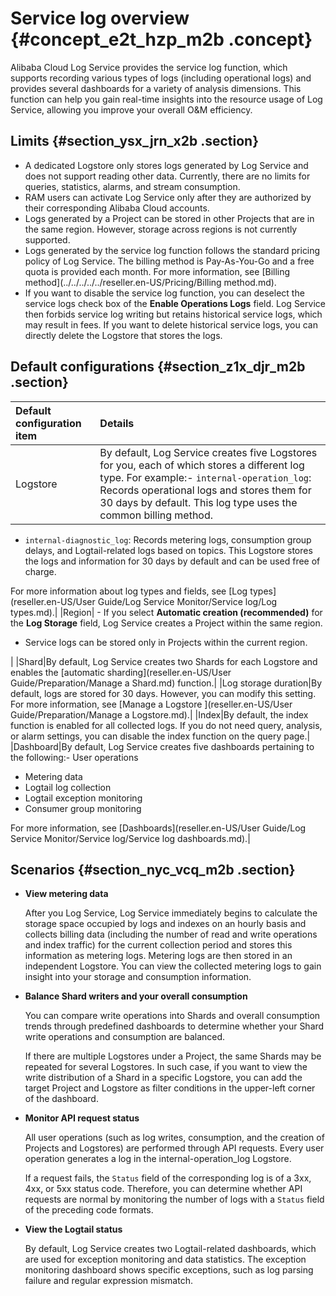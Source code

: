 # Service log overview {#concept_e2t_hzp_m2b .concept}

Alibaba Cloud Log Service provides the service log function, which supports recording various types of logs \(including operational logs\) and provides several dashboards for a variety of analysis dimensions. This function can help you gain real-time insights into the resource usage of Log Service, allowing you improve your overall O&M efficiency.

## Limits {#section_ysx_jrn_x2b .section}

-   A dedicated Logstore only stores logs generated by Log Service and does not support reading other data. Currently, there are no limits for queries, statistics, alarms, and stream consumption.
-   RAM users can activate Log Service only after they are authorized by their corresponding Alibaba Cloud accounts.
-   Logs generated by a Project can be stored in other Projects that are in the same region. However, storage across regions is not currently supported.
-   Logs generated by the service log function follows the standard pricing policy of Log Service. The billing method is Pay-As-You-Go and a free quota is provided each month. For more information, see [Billing method](../../../../../reseller.en-US/Pricing/Billing method.md).
-   If you want to disable the service log function, you can deselect the service logs check box of the **Enable Operations Logs** field. Log Service then forbids service log writing but retains historical service logs, which may result in fees. If you want to delete historical service logs, you can directly delete the Logstore that stores the logs.

## Default configurations {#section_z1x_djr_m2b .section}

|Default configuration item|Details|
|:-------------------------|:------|
|Logstore|By default, Log Service creates five Logstores for you, each of which stores a different log type. For example:-   `internal-operation_log`: Records operational logs and stores them for 30 days by default. This log type uses the common billing method.
-   `internal-diagnostic_log`: Records metering logs, consumption group delays, and Logtail-related logs based on topics. This Logstore stores the logs and information for 30 days by default and can be used free of charge.

For more information about log types and fields, see [Log types](reseller.en-US/User Guide/Log Service Monitor/Service log/Log types.md).|
|Region| -   If you select **Automatic creation \(recommended\)** for the **Log Storage** field, Log Service creates a Project within the same region.
-   Service logs can be stored only in Projects within the current region.

 |
|Shard|By default, Log Service creates two Shards for each Logstore and enables the [automatic sharding](reseller.en-US/User Guide/Preparation/Manage a Shard.md) function.|
|Log storage duration|By default, logs are stored for 30 days. However, you can modify this setting. For more information, see [Manage a Logstore ](reseller.en-US/User Guide/Preparation/Manage a Logstore.md).|
|Index|By default, the index function is enabled for all collected logs. If you do not need query, analysis, or alarm settings, you can disable the index function on the query page.|
|Dashboard|By default, Log Service creates five dashboards pertaining to the following:-   User operations
-   Metering data
-   Logtail log collection
-   Logtail exception monitoring
-   Consumer group monitoring

 For more information, see [Dashboards](reseller.en-US/User Guide/Log Service Monitor/Service log/Service log dashboards.md).|

## Scenarios {#section_nyc_vcq_m2b .section}

-   **View metering data**

    After you Log Service, Log Service immediately begins to calculate the storage space occupied by logs and indexes on an hourly basis and collects billing data \(including the number of read and write operations and index traffic\) for the current collection period and stores this information as metering logs. Metering logs are then stored in an independent Logstore. You can view the collected metering logs to gain insight into your storage and consumption information.


-   **Balance Shard writers and your overall consumption**

    You can compare write operations into Shards and overall consumption trends through predefined dashboards to determine whether your Shard write operations and consumption are balanced.

    If there are multiple Logstores under a Project, the same Shards may be repeated for several Logstores. In such case, if you want to view the write distribution of a Shard in a specific Logstore, you can add the target Project and Logstore as filter conditions in the upper-left corner of the dashboard.

-   **Monitor API request status**

    All user operations \(such as log writes, consumption, and the creation of Projects and Logstores\) are performed through API requests. Every user operation generates a log in the internal-operation\_log Logstore.

    If a request fails, the `Status` field of the corresponding log is of a 3xx, 4xx, or 5xx status code. Therefore, you can determine whether API requests are normal by monitoring the number of logs with a `Status` field of the preceding code formats.

-   **View the Logtail status**

    By default, Log Service creates two Logtail-related dashboards, which are used for exception monitoring and data statistics. The exception monitoring dashboard shows specific exceptions, such as log parsing failure and regular expression mismatch.


